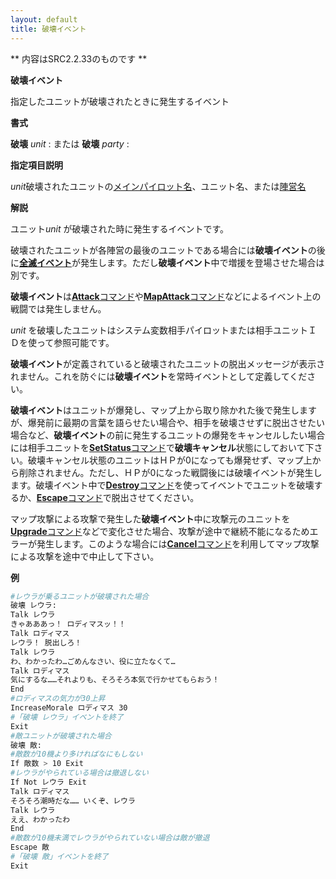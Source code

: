 ```yaml
---
layout: default
title: 破壊イベント
---
```

** 内容はSRC2.2.33のものです **

**破壊イベント**

指定したユニットが破壊されたときに発生するイベント

**書式**

**破壊** *unit* : または **破壊** *party* :

**指定項目説明**

*unit*破壊されたユニットの[メインパイロット名](メインパイロット名.md)、ユニット名、または[陣営名](陣営名.md)

**解説**

ユニット*unit* が破壊された時に発生するイベントです。

破壊されたユニットが各陣営の最後のユニットである場合には**破壊イベント**の後に[**全滅イベント**](全滅イベント.md)が発生します。ただし**破壊イベント**中で増援を登場させた場合は別です。

**破壊イベント**は[**Attack**コマンド](Attackコマンド.md)や[**MapAttack**コマンド](MapAttackコマンド.md)などによるイベント上の戦闘では発生しません。

*unit* を破壊したユニットはシステム変数相手パイロットまたは相手ユニットＩＤを使って参照可能です。

**破壊イベント**が定義されていると破壊されたユニットの脱出メッセージが表示されません。これを防ぐには**破壊イベント**を常時イベントとして定義してください。

**破壊イベント**はユニットが爆発し、マップ上から取り除かれた後で発生しますが、爆発前に最期の言葉を語らせたい場合や、相手を破壊させずに脱出させたい場合など、**破壊イベント**の前に発生するユニットの爆発をキャンセルしたい場合には相手ユニットを[**SetStatus**コマンド](SetStatusコマンド.md)で**破壊キャンセル**状態にしておいて下さい。破壊キャンセル状態のユニットはＨＰが0になっても爆発せず、マップ上から削除されません。ただし、ＨＰが0になった戦闘後には破壊イベントが発生します。破壊イベント中で[**Destroy**コマンド](Destroyコマンド.md)を使ってイベントでユニットを破壊するか、[**Escape**コマンド](Escapeコマンド.md)で脱出させてください。

マップ攻撃による攻撃で発生した**破壊イベント**中に攻撃元のユニットを[**Upgrade**コマンド](Upgradeコマンド.md)などで変化させた場合、攻撃が途中で継続不能になるためエラーが発生します。このような場合には[**Cancel**コマンド](Cancelコマンド.md)を利用してマップ攻撃による攻撃を途中で中止して下さい。

**例**
```sh
#レウラが乗るユニットが破壊された場合
破壊 レウラ:
Talk レウラ
きゃあああっ！ ロディマスッ！！
Talk ロディマス
レウラ！ 脱出しろ！
Talk レウラ
わ、わかったわ…ごめんなさい、役に立たなくて…
Talk ロディマス
気にするな……それよりも、そろそろ本気で行かせてもらおう！
End
#ロディマスの気力が30上昇
IncreaseMorale ロディマス 30
#「破壊 レウラ」イベントを終了
Exit
#敵ユニットが破壊された場合
破壊 敵:
#敵数が10機より多ければなにもしない
If 敵数 > 10 Exit
#レウラがやられている場合は撤退しない
If Not レウラ Exit
Talk ロディマス
そろそろ潮時だな…… いくぞ、レウラ
Talk レウラ
ええ、わかったわ
End
#敵数が10機未満でレウラがやられていない場合は敵が撤退
Escape 敵
#「破壊 敵」イベントを終了
Exit
```

